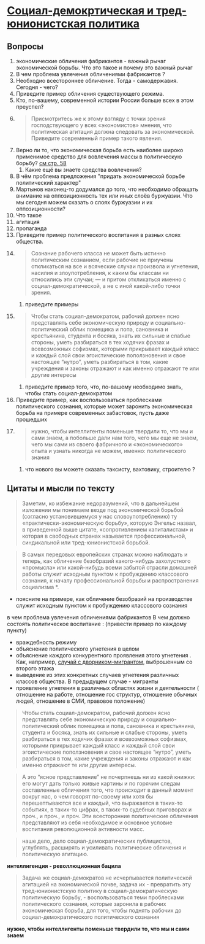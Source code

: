 # [Cоциал-демокртическая и тред-юнионистская политика](https://www.marxists.org/russkij/lenin/1902/6-13-2.htm)

## Вопросы
1. экономические обличения фабрикантов - важный рычаг экономической борьбы. Что это такое и почему это важный рычаг
2. В чем проблема увлечения обличениями фабрикантов ?
3. Необходио всестороннее обличение. Тогда - самодержавия. Сегодня - чего?  
4. Приведите пример обличения существующего режима. 
5. Кто, по-вашему, современной истории России больше всех в этом преуспел?
6. > Присмотритесь же к этому взгляду с точки зрения господствующего у всех «экономистов» мнения, что политическая агитация должна следовать за экономической. 
   Приведите современный пример такого явления. 
7. Верно ли то, что экономическая борьба есть наиболее широко применимое средство для вовлечения массы в политическую борьбу? [см стр. 58](http://www.uaio.ru/vil/06.htm#s58)
   1. Какие ещё вы знаете средства вовлечения?
8. В чём проблема предложения "придать экономической борьбе политический характер"
9. Мартынов наконец-то додумался до того, что необходимо обращать внимание на оппозиционность тех или иных слоёв буржуазии. Что мы сегодня можем сказать о слоях буржуазии и их оппозиционности?
10. Что такое
   1.  агитация
   2.  пропаганда
11. Приведите пример политического воспитания в разных слоях общества.
12. > Сознание рабочего класса не может быть истинно политическим сознанием, если рабочие не приучены откликаться на все и всяческие случаи произвола и угнетения, насилия и злоупотребления, к каким бы классам ни относились эти случаи; — и притом откликаться именно с социал-демократической, а не с иной какой-либо точки зрения. 
    1.  приведите примеры
13. > Чтобы стать социал-демократом, рабочий должен ясно представлять себе экономическую природу и социально-политический облик помещика и попа, сановника и крестьянина, студента и босяка, знать их сильные и слабые стороны, уметь разбираться в тех ходячих фразах и всевозможных софизмах, которыми прикрывает каждый класс и каждый слой свои эгоистические поползновения и свое настоящее “нутро”, уметь разбираться в том, какие учреждения и законы отражают и как именно отражают те или другие интересы
    1.  приведите пример того, что, по-вашему необходимо знать, чтобы стать социал-демократом
14. Приведите пример, как воспользоваться проблесками политического сознания, которые может заронить экономическая борьба на примере современных забастовок, пусть даже прошедших 
15. > нужно, чтобы интеллигенты поменьше твердили то, что мы и сами знаем, а побольше дали нам того, чего мы еще не знаем, чего мы сами из своего фабричного и «экономического» опыта и узнать никогда не можем, именно: политического знания
    1.  что нового вы можете сказать таксисту, вахтовику, строителю ?

## Цитаты и мысли по тексту

> Заметим, ко избежание недоразумений, что в дальнейшем изложении мы понимаем везде под экономической борьбой (согласно установившемуся у нас словоупотреблению) ту «практически-экономическую борьбу», которую Энгельс назвал, в приведенной выше цитате, «сопротивлением капиталистам» и которая в свободных странах называется профессиональной, синдикальной или тред-юнионистской борьбой.

> В самых передовых европейских странах можно наблюдать и теперь, как обличение безобразий какого-нибудь захолустного «промысла» или какой-нибудь всеми забытой отрасли домашней работы служит исходным пунктом к пробуждению классового сознания, к началу профессиональной борьбы и распространения социализма *. 
- поясните на примере, как обличение безобразий на производстве служит исходным пунктом к пробуждению классового сознания 

в чем проблема увлечения обличениями фабрикантов
В чем должно состоять политическое воспитание : (привести пример по каждому пункту)
- враждебность режиму
- объяснение политического угнетения в целом
- объяснение каждого конкурентного проявления этого угнетения . Как, например, [случай с дворником-мигрантом](https://vk.com/@sizifoftrud-migranty-v-moskve), выброшенным со второго этажа
- выведение из этих конкретных случаев угнетения различных классов общества. В предыдущем случае - мигранты
- проявление угнетения в различных областях жизни и деятельности ( отношение на работе, отношение гос структур, отношение обычных людей, отношение в СМИ, правовое положение)

> Чтобы стать социал-демократом, рабочий должен ясно представлять себе экономическую природу и социально-политический облик помещика и попа, сановника и крестьянина, студента и босяка, знать их сильные и слабые стороны, уметь разбираться в тех ходячих фразах и всевозможных софизмах, которыми прикрывает каждый класс и каждый слой свои эгоистические поползновения и свое настоящее “нутро”, уметь разбираться в том, какие учреждения и законы отражают и как именно отражают те или другие интересы. 

> А это “ясное представление” не почерпнешь ни из какой книжки: его могут дать только живые картины и по горячим следам составленные обличения того, что происходит в данный момент вокруг нас, о чем говорят по-своему или хотя бы перешептываются все и каждый, что выражается в таких-то событиях, в таких-то цифрах, в таких-то судебных приговорах и проч., и проч., и проч. Эти всесторонние политические обличения представляют из себя необходимое и основное условие воспитания революционной активности масс.

> наше дело, дело социал-демократических публицистов, углублять, расширять и усиливать политические обличения и политическую агитацию.

**интеллигенция - револлюционная бацила**

> Задача же социал-демократов не исчерпывается политической агитацией на экономической почве, задача их - превратить эту тред-юнионистскую политику в социал-демократическую политическую борьбу, - воспользоваться теми проблесками политического сознания, которые заронила в рабочих экономическая борьба, для того, чтобы поднять рабочих до социал-демократического политического сознания

**нужно, чтобы интеллигенты поменьше твердили то, что мы и сами знаем**

